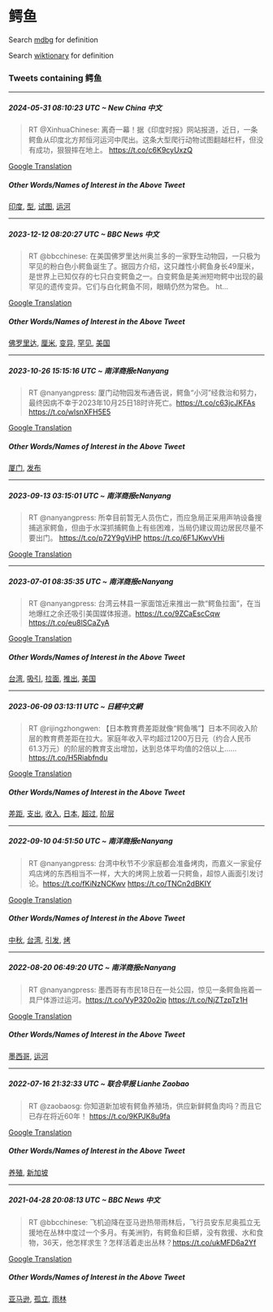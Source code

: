 # 鳄鱼

Search [mdbg](https://www.mdbg.net/chinese/dictionary?page=worddict&wdrst=0&wdqb=鳄鱼) for definition

Search [wiktionary](https://en.wiktionary.org/wiki/鳄鱼) for definition

### Tweets containing 鳄鱼

___
##### 2024-05-31 08:10:23 UTC ~ New China 中文
> RT @XinhuaChinese: 离奇一幕！据《印度时报》网站报道，近日，一条鳄鱼从印度北方邦恒河运河中爬出。这条大型爬行动物试图翻越栏杆，但没有成功，狠狠摔在地上。 https://t.co/c6K9cyUxzQ

[Google Translation](https://translate.google.com/?hi=en&tab=TT&sl=zh-CN&tl=en&op=translate&text=RT+%40XinhuaChinese%3A+%E7%A6%BB%E5%A5%87%E4%B8%80%E5%B9%95%EF%BC%81%E6%8D%AE%E3%80%8A%E5%8D%B0%E5%BA%A6%E6%97%B6%E6%8A%A5%E3%80%8B%E7%BD%91%E7%AB%99%E6%8A%A5%E9%81%93%EF%BC%8C%E8%BF%91%E6%97%A5%EF%BC%8C%E4%B8%80%E6%9D%A1%E9%B3%84%E9%B1%BC%E4%BB%8E%E5%8D%B0%E5%BA%A6%E5%8C%97%E6%96%B9%E9%82%A6%E6%81%92%E6%B2%B3%E8%BF%90%E6%B2%B3%E4%B8%AD%E7%88%AC%E5%87%BA%E3%80%82%E8%BF%99%E6%9D%A1%E5%A4%A7%E5%9E%8B%E7%88%AC%E8%A1%8C%E5%8A%A8%E7%89%A9%E8%AF%95%E5%9B%BE%E7%BF%BB%E8%B6%8A%E6%A0%8F%E6%9D%86%EF%BC%8C%E4%BD%86%E6%B2%A1%E6%9C%89%E6%88%90%E5%8A%9F%EF%BC%8C%E7%8B%A0%E7%8B%A0%E6%91%94%E5%9C%A8%E5%9C%B0%E4%B8%8A%E3%80%82+https%3A%2F%2Ft.co%2Fc6K9cyUxzQ)
##### Other Words/Names of Interest in the Above Tweet
[印度](印度.md), [型](型.md), [试图](试图.md), [运河](运河.md)
___
##### 2023-12-12 08:20:27 UTC ~ BBC News 中文
> RT @bbcchinese: 在美国佛罗里达州奥兰多的一家野生动物园，一只极为罕见的粉白色小鳄鱼诞生了。据园方介绍，这只雌性小鳄鱼身长49厘米，是世界上已知仅存的七只白变鳄鱼之一。白变鳄鱼是美洲短吻鳄中出现的最罕见的遗传变异。它们与白化鳄鱼不同，眼睛仍然为常色。 ht…

[Google Translation](https://translate.google.com/?hi=en&tab=TT&sl=zh-CN&tl=en&op=translate&text=RT+%40bbcchinese%3A+%E5%9C%A8%E7%BE%8E%E5%9B%BD%E4%BD%9B%E7%BD%97%E9%87%8C%E8%BE%BE%E5%B7%9E%E5%A5%A5%E5%85%B0%E5%A4%9A%E7%9A%84%E4%B8%80%E5%AE%B6%E9%87%8E%E7%94%9F%E5%8A%A8%E7%89%A9%E5%9B%AD%EF%BC%8C%E4%B8%80%E5%8F%AA%E6%9E%81%E4%B8%BA%E7%BD%95%E8%A7%81%E7%9A%84%E7%B2%89%E7%99%BD%E8%89%B2%E5%B0%8F%E9%B3%84%E9%B1%BC%E8%AF%9E%E7%94%9F%E4%BA%86%E3%80%82%E6%8D%AE%E5%9B%AD%E6%96%B9%E4%BB%8B%E7%BB%8D%EF%BC%8C%E8%BF%99%E5%8F%AA%E9%9B%8C%E6%80%A7%E5%B0%8F%E9%B3%84%E9%B1%BC%E8%BA%AB%E9%95%BF49%E5%8E%98%E7%B1%B3%EF%BC%8C%E6%98%AF%E4%B8%96%E7%95%8C%E4%B8%8A%E5%B7%B2%E7%9F%A5%E4%BB%85%E5%AD%98%E7%9A%84%E4%B8%83%E5%8F%AA%E7%99%BD%E5%8F%98%E9%B3%84%E9%B1%BC%E4%B9%8B%E4%B8%80%E3%80%82%E7%99%BD%E5%8F%98%E9%B3%84%E9%B1%BC%E6%98%AF%E7%BE%8E%E6%B4%B2%E7%9F%AD%E5%90%BB%E9%B3%84%E4%B8%AD%E5%87%BA%E7%8E%B0%E7%9A%84%E6%9C%80%E7%BD%95%E8%A7%81%E7%9A%84%E9%81%97%E4%BC%A0%E5%8F%98%E5%BC%82%E3%80%82%E5%AE%83%E4%BB%AC%E4%B8%8E%E7%99%BD%E5%8C%96%E9%B3%84%E9%B1%BC%E4%B8%8D%E5%90%8C%EF%BC%8C%E7%9C%BC%E7%9D%9B%E4%BB%8D%E7%84%B6%E4%B8%BA%E5%B8%B8%E8%89%B2%E3%80%82+ht%E2%80%A6)
##### Other Words/Names of Interest in the Above Tweet
[佛罗里达](佛罗里达.md), [厘米](厘米.md), [变异](变异.md), [罕见](罕见.md), [美国](美国.md)
___
##### 2023-10-26 15:15:16 UTC ~ 南洋商报eNanyang
> RT @nanyangpress: 厦门动物园发布通告说，鳄鱼“小河”经救治和努力，最终因病不幸于2023年10月25日18时许死亡。https://t.co/c63jcJKFAs https://t.co/wlsnXFH5E5

[Google Translation](https://translate.google.com/?hi=en&tab=TT&sl=zh-CN&tl=en&op=translate&text=RT+%40nanyangpress%3A+%E5%8E%A6%E9%97%A8%E5%8A%A8%E7%89%A9%E5%9B%AD%E5%8F%91%E5%B8%83%E9%80%9A%E5%91%8A%E8%AF%B4%EF%BC%8C%E9%B3%84%E9%B1%BC%E2%80%9C%E5%B0%8F%E6%B2%B3%E2%80%9D%E7%BB%8F%E6%95%91%E6%B2%BB%E5%92%8C%E5%8A%AA%E5%8A%9B%EF%BC%8C%E6%9C%80%E7%BB%88%E5%9B%A0%E7%97%85%E4%B8%8D%E5%B9%B8%E4%BA%8E2023%E5%B9%B410%E6%9C%8825%E6%97%A518%E6%97%B6%E8%AE%B8%E6%AD%BB%E4%BA%A1%E3%80%82https%3A%2F%2Ft.co%2Fc63jcJKFAs+https%3A%2F%2Ft.co%2FwlsnXFH5E5)
##### Other Words/Names of Interest in the Above Tweet
[厦门](厦门.md), [发布](发布.md)
___
##### 2023-09-13 03:15:01 UTC ~ 南洋商报eNanyang
> RT @nanyangpress: 所幸目前暂无人员伤亡，而应急局正采用声呐设备搜捕逃家鳄鱼，但由于水深抓捕鳄鱼上有些困难，当局仍建议周边居民尽量不要出门。 https://t.co/p72Y9gViHP https://t.co/6F1JKwvVHi

[Google Translation](https://translate.google.com/?hi=en&tab=TT&sl=zh-CN&tl=en&op=translate&text=RT+%40nanyangpress%3A+%E6%89%80%E5%B9%B8%E7%9B%AE%E5%89%8D%E6%9A%82%E6%97%A0%E4%BA%BA%E5%91%98%E4%BC%A4%E4%BA%A1%EF%BC%8C%E8%80%8C%E5%BA%94%E6%80%A5%E5%B1%80%E6%AD%A3%E9%87%87%E7%94%A8%E5%A3%B0%E5%91%90%E8%AE%BE%E5%A4%87%E6%90%9C%E6%8D%95%E9%80%83%E5%AE%B6%E9%B3%84%E9%B1%BC%EF%BC%8C%E4%BD%86%E7%94%B1%E4%BA%8E%E6%B0%B4%E6%B7%B1%E6%8A%93%E6%8D%95%E9%B3%84%E9%B1%BC%E4%B8%8A%E6%9C%89%E4%BA%9B%E5%9B%B0%E9%9A%BE%EF%BC%8C%E5%BD%93%E5%B1%80%E4%BB%8D%E5%BB%BA%E8%AE%AE%E5%91%A8%E8%BE%B9%E5%B1%85%E6%B0%91%E5%B0%BD%E9%87%8F%E4%B8%8D%E8%A6%81%E5%87%BA%E9%97%A8%E3%80%82+https%3A%2F%2Ft.co%2Fp72Y9gViHP+https%3A%2F%2Ft.co%2F6F1JKwvVHi)
___
##### 2023-07-01 08:35:35 UTC ~ 南洋商报eNanyang
> RT @nanyangpress: 台湾云林县一家面馆近来推出一款“鳄鱼拉面”，在当地爆红之余还吸引美国媒体报道。https://t.co/9ZCaEscCqw https://t.co/eu8lSCaZyA

[Google Translation](https://translate.google.com/?hi=en&tab=TT&sl=zh-CN&tl=en&op=translate&text=RT+%40nanyangpress%3A+%E5%8F%B0%E6%B9%BE%E4%BA%91%E6%9E%97%E5%8E%BF%E4%B8%80%E5%AE%B6%E9%9D%A2%E9%A6%86%E8%BF%91%E6%9D%A5%E6%8E%A8%E5%87%BA%E4%B8%80%E6%AC%BE%E2%80%9C%E9%B3%84%E9%B1%BC%E6%8B%89%E9%9D%A2%E2%80%9D%EF%BC%8C%E5%9C%A8%E5%BD%93%E5%9C%B0%E7%88%86%E7%BA%A2%E4%B9%8B%E4%BD%99%E8%BF%98%E5%90%B8%E5%BC%95%E7%BE%8E%E5%9B%BD%E5%AA%92%E4%BD%93%E6%8A%A5%E9%81%93%E3%80%82https%3A%2F%2Ft.co%2F9ZCaEscCqw+https%3A%2F%2Ft.co%2Feu8lSCaZyA)
##### Other Words/Names of Interest in the Above Tweet
[台湾](台湾.md), [吸引](吸引.md), [拉面](拉面.md), [推出](推出.md), [美国](美国.md)
___
##### 2023-06-09 03:13:11 UTC ~ 日經中文網
> RT @rijingzhongwen: 【日本教育费差距就像“鳄鱼嘴”】日本不同收入阶层的教育费差距在拉大。家庭年收入平均超过1200万日元（约合人民币61.3万元）的阶层的教育支出增加，达到总体平均值的2倍以上……https://t.co/H5Riabfndu

[Google Translation](https://translate.google.com/?hi=en&tab=TT&sl=zh-CN&tl=en&op=translate&text=RT+%40rijingzhongwen%3A+%E3%80%90%E6%97%A5%E6%9C%AC%E6%95%99%E8%82%B2%E8%B4%B9%E5%B7%AE%E8%B7%9D%E5%B0%B1%E5%83%8F%E2%80%9C%E9%B3%84%E9%B1%BC%E5%98%B4%E2%80%9D%E3%80%91%E6%97%A5%E6%9C%AC%E4%B8%8D%E5%90%8C%E6%94%B6%E5%85%A5%E9%98%B6%E5%B1%82%E7%9A%84%E6%95%99%E8%82%B2%E8%B4%B9%E5%B7%AE%E8%B7%9D%E5%9C%A8%E6%8B%89%E5%A4%A7%E3%80%82%E5%AE%B6%E5%BA%AD%E5%B9%B4%E6%94%B6%E5%85%A5%E5%B9%B3%E5%9D%87%E8%B6%85%E8%BF%871200%E4%B8%87%E6%97%A5%E5%85%83%EF%BC%88%E7%BA%A6%E5%90%88%E4%BA%BA%E6%B0%91%E5%B8%8161.3%E4%B8%87%E5%85%83%EF%BC%89%E7%9A%84%E9%98%B6%E5%B1%82%E7%9A%84%E6%95%99%E8%82%B2%E6%94%AF%E5%87%BA%E5%A2%9E%E5%8A%A0%EF%BC%8C%E8%BE%BE%E5%88%B0%E6%80%BB%E4%BD%93%E5%B9%B3%E5%9D%87%E5%80%BC%E7%9A%842%E5%80%8D%E4%BB%A5%E4%B8%8A%E2%80%A6%E2%80%A6https%3A%2F%2Ft.co%2FH5Riabfndu)
##### Other Words/Names of Interest in the Above Tweet
[差距](差距.md), [支出](支出.md), [收入](收入.md), [日本](日本.md), [超过](超过.md), [阶层](阶层.md)
___
##### 2022-09-10 04:51:50 UTC ~ 南洋商报eNanyang
> RT @nanyangpress: 台湾中秋节不少家庭都会准备烤肉，而嘉义一家瓮仔鸡店烤的东西相当不一样，大大的烤网上放着一只鳄鱼，超惊人画面引发讨论。https://t.co/fKiNzNCKwv https://t.co/TNCn2dBKIY

[Google Translation](https://translate.google.com/?hi=en&tab=TT&sl=zh-CN&tl=en&op=translate&text=RT+%40nanyangpress%3A+%E5%8F%B0%E6%B9%BE%E4%B8%AD%E7%A7%8B%E8%8A%82%E4%B8%8D%E5%B0%91%E5%AE%B6%E5%BA%AD%E9%83%BD%E4%BC%9A%E5%87%86%E5%A4%87%E7%83%A4%E8%82%89%EF%BC%8C%E8%80%8C%E5%98%89%E4%B9%89%E4%B8%80%E5%AE%B6%E7%93%AE%E4%BB%94%E9%B8%A1%E5%BA%97%E7%83%A4%E7%9A%84%E4%B8%9C%E8%A5%BF%E7%9B%B8%E5%BD%93%E4%B8%8D%E4%B8%80%E6%A0%B7%EF%BC%8C%E5%A4%A7%E5%A4%A7%E7%9A%84%E7%83%A4%E7%BD%91%E4%B8%8A%E6%94%BE%E7%9D%80%E4%B8%80%E5%8F%AA%E9%B3%84%E9%B1%BC%EF%BC%8C%E8%B6%85%E6%83%8A%E4%BA%BA%E7%94%BB%E9%9D%A2%E5%BC%95%E5%8F%91%E8%AE%A8%E8%AE%BA%E3%80%82https%3A%2F%2Ft.co%2FfKiNzNCKwv+https%3A%2F%2Ft.co%2FTNCn2dBKIY)
##### Other Words/Names of Interest in the Above Tweet
[中秋](中秋.md), [台湾](台湾.md), [引发](引发.md), [烤](烤.md)
___
##### 2022-08-20 06:49:20 UTC ~ 南洋商报eNanyang
> RT @nanyangpress: 墨西哥有市民18日在一处公园，惊见一条鳄鱼拖着一具尸体游过运河。https://t.co/VyP320o2ip https://t.co/NjZTzpTz1H

[Google Translation](https://translate.google.com/?hi=en&tab=TT&sl=zh-CN&tl=en&op=translate&text=RT+%40nanyangpress%3A+%E5%A2%A8%E8%A5%BF%E5%93%A5%E6%9C%89%E5%B8%82%E6%B0%9118%E6%97%A5%E5%9C%A8%E4%B8%80%E5%A4%84%E5%85%AC%E5%9B%AD%EF%BC%8C%E6%83%8A%E8%A7%81%E4%B8%80%E6%9D%A1%E9%B3%84%E9%B1%BC%E6%8B%96%E7%9D%80%E4%B8%80%E5%85%B7%E5%B0%B8%E4%BD%93%E6%B8%B8%E8%BF%87%E8%BF%90%E6%B2%B3%E3%80%82https%3A%2F%2Ft.co%2FVyP320o2ip+https%3A%2F%2Ft.co%2FNjZTzpTz1H)
##### Other Words/Names of Interest in the Above Tweet
[墨西哥](墨西哥.md), [运河](运河.md)
___
##### 2022-07-16 21:32:33 UTC ~ 联合早报 Lianhe Zaobao
> RT @zaobaosg: 你知道新加坡有鳄鱼养殖场，供应新鲜鳄鱼肉吗？而且它已存在将近60年！ https://t.co/9KPJK8u9fa

[Google Translation](https://translate.google.com/?hi=en&tab=TT&sl=zh-CN&tl=en&op=translate&text=RT+%40zaobaosg%3A+%E4%BD%A0%E7%9F%A5%E9%81%93%E6%96%B0%E5%8A%A0%E5%9D%A1%E6%9C%89%E9%B3%84%E9%B1%BC%E5%85%BB%E6%AE%96%E5%9C%BA%EF%BC%8C%E4%BE%9B%E5%BA%94%E6%96%B0%E9%B2%9C%E9%B3%84%E9%B1%BC%E8%82%89%E5%90%97%EF%BC%9F%E8%80%8C%E4%B8%94%E5%AE%83%E5%B7%B2%E5%AD%98%E5%9C%A8%E5%B0%86%E8%BF%9160%E5%B9%B4%EF%BC%81+https%3A%2F%2Ft.co%2F9KPJK8u9fa)
##### Other Words/Names of Interest in the Above Tweet
[养殖](养殖.md), [新加坡](新加坡.md)
___
##### 2021-04-28 20:08:13 UTC ~ BBC News 中文
> RT @bbcchinese: 飞机迫降在亚马逊热带雨林后，飞行员安东尼奥孤立无援地在丛林中度过一个多月。有美洲豹，有鳄鱼和巨蟒，没有救援、水和食物，36天，他怎样求生？怎样活着走出丛林？https://t.co/ukMFD6a2Yf

[Google Translation](https://translate.google.com/?hi=en&tab=TT&sl=zh-CN&tl=en&op=translate&text=RT+%40bbcchinese%3A+%E9%A3%9E%E6%9C%BA%E8%BF%AB%E9%99%8D%E5%9C%A8%E4%BA%9A%E9%A9%AC%E9%80%8A%E7%83%AD%E5%B8%A6%E9%9B%A8%E6%9E%97%E5%90%8E%EF%BC%8C%E9%A3%9E%E8%A1%8C%E5%91%98%E5%AE%89%E4%B8%9C%E5%B0%BC%E5%A5%A5%E5%AD%A4%E7%AB%8B%E6%97%A0%E6%8F%B4%E5%9C%B0%E5%9C%A8%E4%B8%9B%E6%9E%97%E4%B8%AD%E5%BA%A6%E8%BF%87%E4%B8%80%E4%B8%AA%E5%A4%9A%E6%9C%88%E3%80%82%E6%9C%89%E7%BE%8E%E6%B4%B2%E8%B1%B9%EF%BC%8C%E6%9C%89%E9%B3%84%E9%B1%BC%E5%92%8C%E5%B7%A8%E8%9F%92%EF%BC%8C%E6%B2%A1%E6%9C%89%E6%95%91%E6%8F%B4%E3%80%81%E6%B0%B4%E5%92%8C%E9%A3%9F%E7%89%A9%EF%BC%8C36%E5%A4%A9%EF%BC%8C%E4%BB%96%E6%80%8E%E6%A0%B7%E6%B1%82%E7%94%9F%EF%BC%9F%E6%80%8E%E6%A0%B7%E6%B4%BB%E7%9D%80%E8%B5%B0%E5%87%BA%E4%B8%9B%E6%9E%97%EF%BC%9Fhttps%3A%2F%2Ft.co%2FukMFD6a2Yf)
##### Other Words/Names of Interest in the Above Tweet
[亚马逊](亚马逊.md), [孤立](孤立.md), [雨林](雨林.md)
